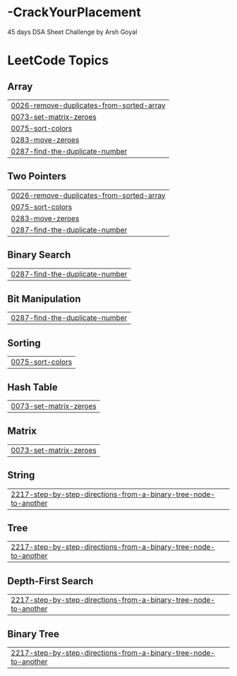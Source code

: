 # -CrackYourPlacement
45 days DSA Sheet Challenge by Arsh Goyal

<!---LeetCode Topics Start-->
# LeetCode Topics
## Array
|  |
| ------- |
| [0026-remove-duplicates-from-sorted-array](https://github.com/shoaibcodez/-CrackYourPlacement/tree/master/0026-remove-duplicates-from-sorted-array) |
| [0073-set-matrix-zeroes](https://github.com/shoaibcodez/-CrackYourPlacement/tree/master/0073-set-matrix-zeroes) |
| [0075-sort-colors](https://github.com/shoaibcodez/-CrackYourPlacement/tree/master/0075-sort-colors) |
| [0283-move-zeroes](https://github.com/shoaibcodez/-CrackYourPlacement/tree/master/0283-move-zeroes) |
| [0287-find-the-duplicate-number](https://github.com/shoaibcodez/-CrackYourPlacement/tree/master/0287-find-the-duplicate-number) |
## Two Pointers
|  |
| ------- |
| [0026-remove-duplicates-from-sorted-array](https://github.com/shoaibcodez/-CrackYourPlacement/tree/master/0026-remove-duplicates-from-sorted-array) |
| [0075-sort-colors](https://github.com/shoaibcodez/-CrackYourPlacement/tree/master/0075-sort-colors) |
| [0283-move-zeroes](https://github.com/shoaibcodez/-CrackYourPlacement/tree/master/0283-move-zeroes) |
| [0287-find-the-duplicate-number](https://github.com/shoaibcodez/-CrackYourPlacement/tree/master/0287-find-the-duplicate-number) |
## Binary Search
|  |
| ------- |
| [0287-find-the-duplicate-number](https://github.com/shoaibcodez/-CrackYourPlacement/tree/master/0287-find-the-duplicate-number) |
## Bit Manipulation
|  |
| ------- |
| [0287-find-the-duplicate-number](https://github.com/shoaibcodez/-CrackYourPlacement/tree/master/0287-find-the-duplicate-number) |
## Sorting
|  |
| ------- |
| [0075-sort-colors](https://github.com/shoaibcodez/-CrackYourPlacement/tree/master/0075-sort-colors) |
## Hash Table
|  |
| ------- |
| [0073-set-matrix-zeroes](https://github.com/shoaibcodez/-CrackYourPlacement/tree/master/0073-set-matrix-zeroes) |
## Matrix
|  |
| ------- |
| [0073-set-matrix-zeroes](https://github.com/shoaibcodez/-CrackYourPlacement/tree/master/0073-set-matrix-zeroes) |
## String
|  |
| ------- |
| [2217-step-by-step-directions-from-a-binary-tree-node-to-another](https://github.com/shoaibcodez/-CrackYourPlacement/tree/master/2217-step-by-step-directions-from-a-binary-tree-node-to-another) |
## Tree
|  |
| ------- |
| [2217-step-by-step-directions-from-a-binary-tree-node-to-another](https://github.com/shoaibcodez/-CrackYourPlacement/tree/master/2217-step-by-step-directions-from-a-binary-tree-node-to-another) |
## Depth-First Search
|  |
| ------- |
| [2217-step-by-step-directions-from-a-binary-tree-node-to-another](https://github.com/shoaibcodez/-CrackYourPlacement/tree/master/2217-step-by-step-directions-from-a-binary-tree-node-to-another) |
## Binary Tree
|  |
| ------- |
| [2217-step-by-step-directions-from-a-binary-tree-node-to-another](https://github.com/shoaibcodez/-CrackYourPlacement/tree/master/2217-step-by-step-directions-from-a-binary-tree-node-to-another) |
<!---LeetCode Topics End-->
